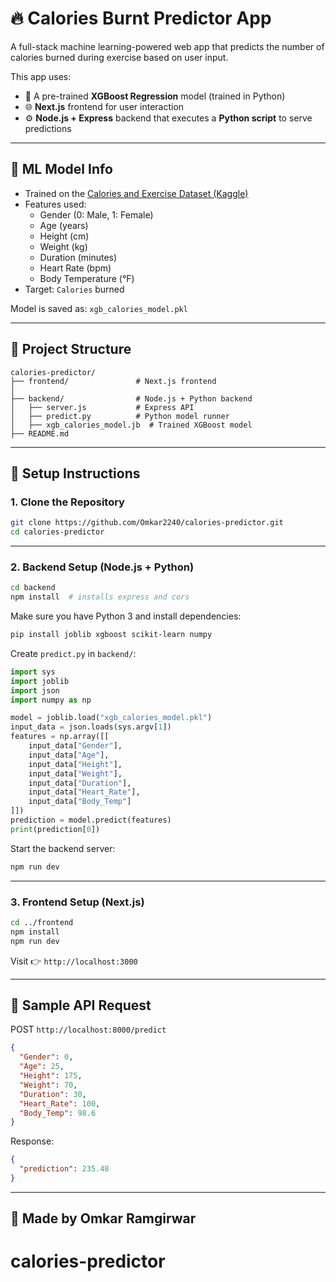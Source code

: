 
# 🔥 Calories Burnt Predictor App

A full-stack machine learning-powered web app that predicts the number of calories burned during exercise based on user input.

This app uses:
- 🧠 A pre-trained **XGBoost Regression** model (trained in Python)
- 🌐 **Next.js** frontend for user interaction
- ⚙️ **Node.js + Express** backend that executes a **Python script** to serve predictions

---

## 🧠 ML Model Info

- Trained on the [Calories and Exercise Dataset (Kaggle)](https://www.kaggle.com/datasets/fmendes/fmendesdat263xdemos)
- Features used:
  - Gender (0: Male, 1: Female)
  - Age (years)
  - Height (cm)
  - Weight (kg)
  - Duration (minutes)
  - Heart Rate (bpm)
  - Body Temperature (°F)
- Target: `Calories` burned

Model is saved as: `xgb_calories_model.pkl`

---

## 📂 Project Structure

```
calories-predictor/
├── frontend/               # Next.js frontend
│      
├── backend/                # Node.js + Python backend
│   ├── server.js           # Express API
│   ├── predict.py          # Python model runner
│   ├── xgb_calories_model.jb  # Trained XGBoost model
├── README.md
```

---

## 🚀 Setup Instructions

### 1. Clone the Repository

```bash
git clone https://github.com/Omkar2240/calories-predictor.git
cd calories-predictor
```

---

### 2. Backend Setup (Node.js + Python)

```bash
cd backend
npm install  # installs express and cors
```

Make sure you have Python 3 and install dependencies:

```bash
pip install joblib xgboost scikit-learn numpy
```

Create `predict.py` in `backend/`:

```python
import sys
import joblib
import json
import numpy as np

model = joblib.load("xgb_calories_model.pkl")
input_data = json.loads(sys.argv[1])
features = np.array([[
    input_data["Gender"],
    input_data["Age"],
    input_data["Height"],
    input_data["Weight"],
    input_data["Duration"],
    input_data["Heart_Rate"],
    input_data["Body_Temp"]
]])
prediction = model.predict(features)
print(prediction[0])
```

Start the backend server:

```bash
npm run dev
```

---

### 3. Frontend Setup (Next.js)

```bash
cd ../frontend
npm install
npm run dev
```

Visit 👉 `http://localhost:3000`

---

## 🧪 Sample API Request

POST `http://localhost:8000/predict`

```json
{
  "Gender": 0,
  "Age": 25,
  "Height": 175,
  "Weight": 70,
  "Duration": 30,
  "Heart_Rate": 100,
  "Body_Temp": 98.6
}
```

Response:
```json
{
  "prediction": 235.48
}
```


---


## 👋 Made by Omkar Ramgirwar

# calories-predictor
